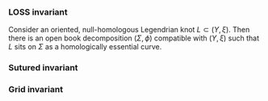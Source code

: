 ### LOSS invariant
Consider an oriented, null-homologous Legendrian knot $L \subset (Y,\xi)$. Then there is an open book decomposition  $(\Sigma,\phi)$ compatible with $(Y,\xi)$ such that $L$ sits on $\Sigma$ as a homologically essential curve.

### Sutured invariant

### Grid invariant

<!--stackedit_data:
eyJoaXN0b3J5IjpbMTM2ODQwMzQzMiwtMTg4MTgzNzEyOSwxND
M2ODU4NzU0LDczNjk5Mjg0NF19
-->